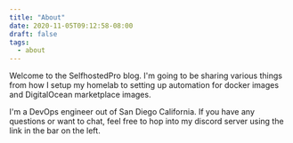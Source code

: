 ```yaml
---
title: "About"
date: 2020-11-05T09:12:58-08:00
draft: false
tags:
  - about
---
```


Welcome to the SelfhostedPro blog. I'm going to be sharing various things from how I setup my homelab to setting up automation for docker images and DigitalOcean marketplace images.

I'm a DevOps engineer out of San Diego California. If you have any questions or want to chat, feel free to hop into my discord server using the link in the bar on the left.
